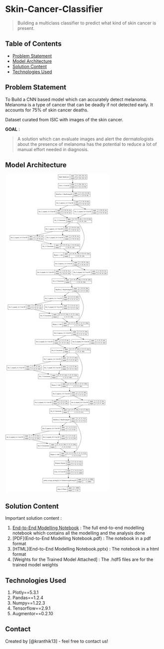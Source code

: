 # Skin-Cancer-Classifier
> Building a multiclass classifier to predict what kind of skin cancer is present.

## Table of Contents
* [Problem Statement](#problem-statement)
* [Model Architecture](#model-architecture)
* [Solution Content](#solution-content)
* [Technologies Used](#technologies-used)

<!-- You can include any other section that is pertinent to your problem -->

## Problem Statement

To Build a CNN based model which can accurately detect melanoma. <br>
Melanoma is a type of cancer that can be deadly if not detected early. It accounts for 75% of skin cancer deaths. 

Dataset curated from ISIC with images of the skin cancer.

**GOAL** : <br>
> A solution which can evaluate images and alert the dermatologists about the presence of melanoma has the potential to reduce a lot of manual effort needed in diagnosis.

## Model Architecture
![Model Architecture](architecture.png "Model Architecture - SqueezeNet")

## Solution Content

Important solution content : 

1. [End-to-End Modelling Notebook](G_Kranthi_Kiran.ipynb) : The full end-to-end modelling notebook which contains all the modelling and the analysis done
2. [PDF](End-to-End Modelling Notebook.pdf) : The notebook in a pdf format
3. [HTML](End-to-End Modelling Notebook.pptx) : The notebook in a html format
4. [Weights for the Trained Model Attached] : The .hdf5 files are for the trained model weights

## Technologies Used
1. Plotly==5.3.1
2. Pandas==1.2.4
3. Numpy==1.22.3
4. Tensorflow==2.9.1
5. Augmentor==0.2.10


## Contact
Created by [@kranthik13] - feel free to contact us!
